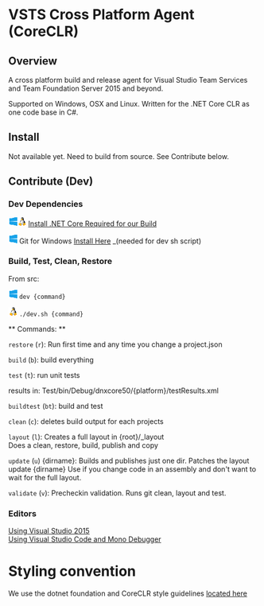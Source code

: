 # VSTS Cross Platform Agent (CoreCLR)

## Overview

A cross platform build and release agent for Visual Studio Team Services and Team Foundation Server 2015 and beyond.

Supported on Windows, OSX and Linux.  Written for the .NET Core CLR as one code base in C#.

## Install

Not available yet.  Need to build from source.  See Contribute below.

## Contribute (Dev)

### Dev Dependencies

![Win](docs/win_sm.png)![*nix](docs/linux_sm.png) [Install .NET Core Required for our Build](docs/dev/netcore.md)

![Win](docs/win_sm.png) Git for Windows [Install Here](https://git-scm.com/downloads) _(needed for dev sh script)

### Build, Test, Clean, Restore 

From src:

![Win](docs/win_sm.png) `dev {command}`  

![*nix](docs/linux_sm.png) `./dev.sh {command}`
  
** Commands: **

`restore` (`r`): Run first time and any time you change a project.json  

`build` (`b`):   build everything  

`test` (`t`):    run unit tests
        
  results in: 
  Test/bin/Debug/dnxcore50/{platform}/testResults.xml

`buildtest` (`bt`): build and test

`clean` (`c`):   deletes build output for each projects
 
`layout` (`l`): Creates a full layout in {root}/_layout  
   Does a clean, restore, build, publish and copy

`update` (`u`) {dirname}: Builds and publishes just one dir.  Patches the layout
   update {dirname}
   Use if you change code in an assembly and don't want to wait for the full layout.

`validate` (`v`): Precheckin validation.  Runs git clean, layout and test.

### Editors

[Using Visual Studio 2015](docs/dev/vs.md)  
[Using Visual Studio Code and Mono Debugger](docs/dev/code.md)  

# Styling convention

We use the dotnet foundation and CoreCLR style guidelines [located here](
https://github.com/dotnet/corefx/blob/master/Documentation/coding-guidelines/coding-style.md)
